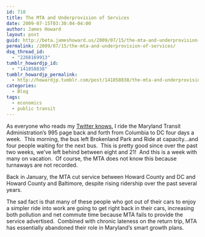 ```yaml
---
id: 710
title: The MTA and Underprovision of Services
date: 2009-07-15T03:30:04-04:00
author: James Howard
layout: post
guid: http://beta.jameshoward.us/2009/07/15/the-mta-and-underprovision-of-services/
permalink: /2009/07/15/the-mta-and-underprovision-of-services/
dsq_thread_id:
  - "2268169913"
tumblr_howardjp_id:
  - "141858838"
tumblr_howardjp_permalink:
  - http://howardjp.tumblr.com/post/141858838/the-mta-and-underprovision-of-services
categories:
  - Blog
tags:
  - economics
  - public transit
---
```

<p>As everyone who reads my <a href="http://twitter.com/howardjp">Twitter knows</a>, I ride the Maryland Transit Administration&#8217;s 995 page back and forth from Columbia to DC four days a week.  This morning, the bus left Brokenland Park and Ride at capacity&#8230;and four people waiting for the next bus.  This is pretty good since over the past two weeks, we&#8217;ve left behind between eight and 21!  And this is a week with many on vacation.  Of course, the MTA does not know this because turnaways are not recorded.</p>
<p>Back in January, the MTA cut service between Howard County and DC and Howard County and Baltimore, despite rising ridership over the past several years.</p>
<p>The sad fact is that many of these people who got out of their cars to enjoy a simpler ride into work are going to get right back in their cars, increasing both pollution and net commute time because MTA fails to provide the service advertised.  Combined with chronic lateness on the return trip, MTA has essentially abandoned their role in Maryland&#8217;s smart growth plans.</p>
